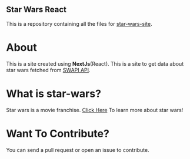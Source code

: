 ## Star Wars React

This is a repository containing all the files for [star-wars-site](https://star-wars.samrid.me).


# About

This is a site created using **NextJs**(React). This is a site to get data about star wars fetched from [SWAPI API](https://swapi.dev).


# What is star-wars?

Star wars is a movie franchise. [Click Here]() To learn more about star wars!


# Want To Contribute?

You can send a pull request or open an issue to contribute.






